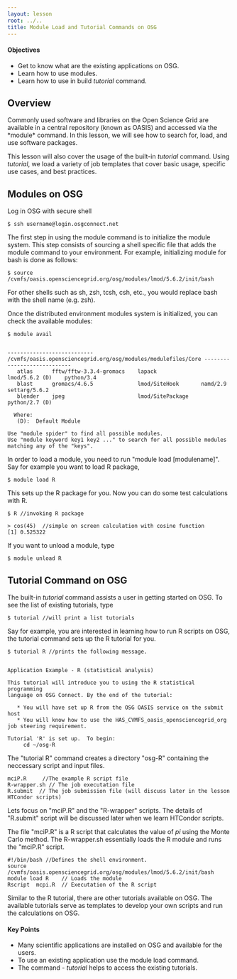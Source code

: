 ```yaml
---
layout: lesson
root: ../..
title: Module Load and Tutorial Commands on OSG
---
```

<div class="objectives" markdown="1">

#### Objectives
*   Get to know what are the existing applications on OSG. 
*   Learn how to use modules.
*   Learn how to use in build *tutorial* command. 

</div>

<h2> Overview </h2> 
Commonly used software and libraries on the Open Science Grid are available in a
central repository (known as OASIS) and accessed via the *module* command. In this lesson,
we will see how to search for, load, and use software packages.

This lesson will also cover the usage of the built-in *tutorial* command. Using *tutorial*,
we load a variety of job templates that cover basic usage, specific use cases, and best practices.

<h2>Modules on OSG</h2> 

Log in OSG with secure shell  

~~~
$ ssh username@login.osgconnect.net
~~~


The first step in using the module command is to initialize the module system.  This 
step consists of sourcing a shell specific file that adds the module command 
to your environment. For example, initializing module for bash is done as follows:

~~~
$ source /cvmfs/oasis.opensciencegrid.org/osg/modules/lmod/5.6.2/init/bash
~~~

For other shells such as sh, zsh, tcsh, csh, etc., you would replace bash with the shell name (e.g. zsh).


Once the distributed environment modules system is initialized, you can check the 
available modules: 

~~~
$ module avail
 
 
--------------------------- /cvmfs/oasis.opensciencegrid.org/osg/modules/modulefiles/Core ----------------------------
   atlas      fftw/fftw-3.3.4-gromacs    lapack              lmod/5.6.2 (D)    python/3.4
   blast      gromacs/4.6.5              lmod/SiteHook       namd/2.9          settarg/5.6.2
   blender    jpeg                       lmod/SitePackage    python/2.7 (D)
 
  Where:
   (D):  Default Module
 
Use "module spider" to find all possible modules.
Use "module keyword key1 key2 ..." to search for all possible modules matching any of the "keys".
~~~

In order to load a module, you need to run "module load [modulename]".  Say for
example you want to load R package, 

~~~
$ module load R 
~~~

This sets up the R package for you. Now you can do some test calculations with R. 

~~~
$ R //invoking R package

> cos(45)  //simple on screen calculation with cosine function
[1] 0.525322

~~~

If you want to unload a module, type 

~~~
$ module unload R 
~~~

<h2> Tutorial Command on OSG </h2> 

The built-in *tutorial* command assists a user in getting started on 
OSG.  To see the list of existing tutorials, type

~~~
$ tutorial //will print a list tutorials
~~~

Say for example, you are interested in learning how to run R scripts on OSG, the 
tutorial command sets up the R tutorial for you. 

~~~
$ tutorial R //prints the following message.


Application Example - R (statistical analysis)

This tutorial will introduce you to using the R statistical programming
language on OSG Connect. By the end of the tutorial:

   * You will have set up R from the OSG OASIS service on the submit host
   * You will know how to use the HAS_CVMFS_oasis_opensciencegrid_org job steering requirement. 

Tutorial 'R' is set up.  To begin:
     cd ~/osg-R
~~~ 

The "tutorial R" command creates a directory "osg-R" containing the neccessary script and input files. 

~~~
mciP.R     //The example R script file
R-wrapper.sh // The job executation file 
R.submit  // The job submission file (will discuss later in the lesson HTCondor scripts)
~~~

Lets focus on "mciP.R" and the "R-wrapper" scripts. The details of "R.submit" script 
will be discussed later when we learn HTCondor scripts.  

The file "mciP.R" is a R script that calculates the value of *pi* using the Monte Carlo
method.  The R-wrapper.sh essentially loads the R module and runs the "mciP.R" 
script. 

~~~
#!/bin/bash //Defines the shell environment.
source /cvmfs/oasis.opensciencegrid.org/osg/modules/lmod/5.6.2/init/bash
module load R    // Loads the module 
Rscript  mcpi.R  // Executation of the R script
~~~

Similar to the R tutorial, there are other tutorials available on OSG. The available 
tutorials serve as templates to develop your own scripts and run the 
calculations on OSG. 

<div class="keypoints" markdown="1">

#### Key Points
*   Many scientific applications are installed on OSG and available for the users. 
*   To use an existing application use the module load command. 
*   The command - *tutorial* helps to access the existing tutorials.  
</div>


